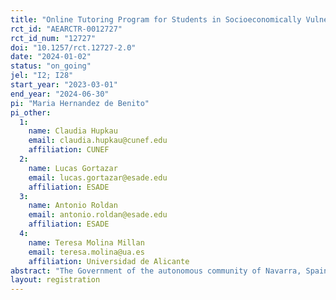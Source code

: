 ```yaml
---
title: "Online Tutoring Program for Students in Socioeconomically Vulnerable Contexts"
rct_id: "AEARCTR-0012727"
rct_id_num: "12727"
doi: "10.1257/rct.12727-2.0"
date: "2024-01-02"
status: "on_going"
jel: "I2; I28"
start_year: "2023-03-01"
end_year: "2024-06-30"
pi: "Maria Hernandez de Benito"
pi_other:
  1:
    name: Claudia Hupkau
    email: claudia.hupkau@cunef.edu
    affiliation: CUNEF
  2:
    name: Lucas Gortazar
    email: lucas.gortazar@esade.edu
    affiliation: ESADE
  3:
    name: Antonio Roldan
    email: antonio.roldan@esade.edu
    affiliation: ESADE
  4:
    name: Teresa Molina Millan
    email: teresa.molina@ua.es
    affiliation: Universidad de Alicante
abstract: "The Government of the autonomous community of Navarra, Spain, is implementing a new intensive online tutoring program for students from low socioeconomic backgrounds in the region. The program aims to improve academic outcomes in mathematics among primary and secondary education students. The online tutoring is provided by professional teachers from the Navarra educational system."
layout: registration
---
```


